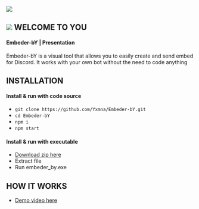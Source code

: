 ![](https://media.discordapp.net/attachments/651877464234131476/652302416053534730/background_transparent.png?width=1040&height=416)

## ![](https://media.discordapp.net/attachments/651877464234131476/651877501961895956/icon.png?width=20&height=20) WELCOME TO YOU

#### Embeder-bY | Presentation

Embeder-bY is a visual tool that allows you to easily create and send embed for Discord.
It works with your own bot without the need to code anything

 ## INSTALLATION

#### Install & run with code source

- `git clone https://github.com/Yxmna/Embeder-bY.git`
- `cd Embeder-bY`
- `npm i`
- `npm start`

#### Install & run with executable

- [Download zip here](http://yxmna.github.io/softwares/Embeder_bY-win32-x64.zip)
- Extract file
- Run embeder_by.exe

 ## HOW IT WORKS

 - [Demo video here](https://youtu.be/iiHpM6wg8Do)
